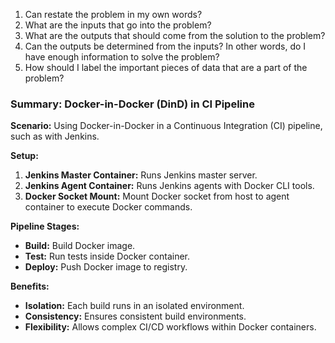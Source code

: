 1. Can restate the problem in my own words?
2. What are the inputs that go into the problem?
3. What are the outputs that should come from the solution to the problem?
4. Can the outputs be determined from the inputs?
   In other words, do I have enough information to solve the problem?
5. How should I label the important pieces of data that are a part of the problem?

### Summary: Docker-in-Docker (DinD) in CI Pipeline

**Scenario:** Using Docker-in-Docker in a Continuous Integration (CI) pipeline, such as with Jenkins.

**Setup:**

1. **Jenkins Master Container:** Runs Jenkins master server.
2. **Jenkins Agent Container:** Runs Jenkins agents with Docker CLI tools.
3. **Docker Socket Mount:** Mount Docker socket from host to agent container to execute Docker commands.

**Pipeline Stages:**

- **Build:** Build Docker image.
- **Test:** Run tests inside Docker container.
- **Deploy:** Push Docker image to registry.

**Benefits:**

- **Isolation:** Each build runs in an isolated environment.
- **Consistency:** Ensures consistent build environments.
- **Flexibility:** Allows complex CI/CD workflows within Docker containers.
